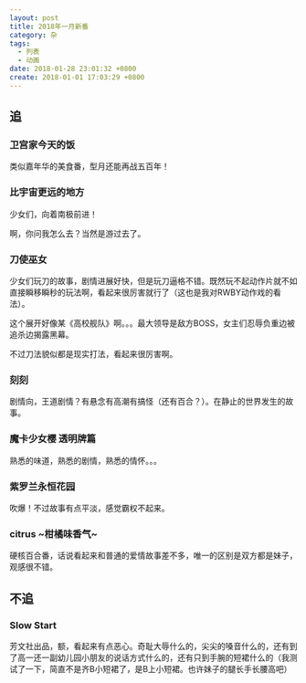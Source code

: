 ```yaml
---
layout: post
title: 2018年一月新番
category: 杂
tags:
  - 列表
  - 动画
date: 2018-01-28 23:01:32 +0800
create: 2018-01-01 17:03:29 +0800
---
```


## 追

### 卫宫家今天的饭

类似嘉年华的美食番，型月还能再战五百年！

### 比宇宙更远的地方

少女们，向着南极前进！

啊，你问我怎么去？当然是游过去了。

### 刀使巫女

少女们玩刀的故事，剧情进展好快，但是玩刀逼格不错。既然玩不起动作片就不如直接瞬移瞬秒的玩法啊，看起来很厉害就行了（这也是我对RWBY动作戏的看法）。

这个展开好像某《高校舰队》啊。。。最大领导是敌方BOSS，女主们忍辱负重边被追杀边揭露黑幕。

不过刀法貌似都是现实打法，看起来很厉害啊。

### 刻刻

剧情向，王道剧情？有悬念有高潮有搞怪（还有百合？）。在静止的世界发生的故事。

### 魔卡少女樱 透明牌篇

熟悉的味道，熟悉的剧情，熟悉的情怀。。。

### 紫罗兰永恒花园

吹爆！不过故事有点平淡，感觉霸权不起来。

### citrus ~柑橘味香气~

硬核百合番，话说看起来和普通的爱情故事差不多，唯一的区别是双方都是妹子，观感很不错。



## 不追

### Slow Start

芳文社出品，额，看起来有点恶心。奇耻大辱什么的，尖尖的嗓音什么的，还有到了高一还一副幼儿园小朋友的说话方式什么的，还有只到手腕的短裙什么的（我测试了一下，简直不是齐B小短裙了，是B上小短裙。也许妹子的腿长手长腰高吧）